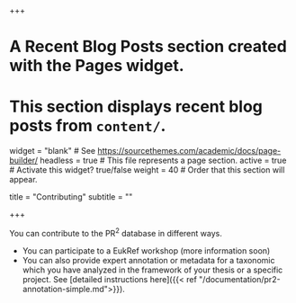 +++
# A Recent Blog Posts section created with the Pages widget.
# This section displays recent blog posts from `content/`.

widget = "blank"  # See https://sourcethemes.com/academic/docs/page-builder/
headless = true  # This file represents a page section.
active = true  # Activate this widget? true/false
weight = 40  # Order that this section will appear.

title = "Contributing"
subtitle = ""

+++

You can contribute to the PR<sup>2</sup> database in different ways.  

* You can participate to a EukRef workshop (more information soon)
* You can also provide expert annotation or metadata for a taxonomic which you have analyzed in the framework of your thesis or a specific project.  See [detailed instructions here]({{< ref "/documentation/pr2-annotation-simple.md">}}).
